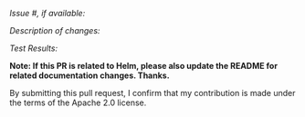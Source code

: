 *Issue #, if available:*

*Description of changes:*

*Test Results:*

**Note: If this PR is related to Helm, please also update the README for related documentation changes. Thanks.**

By submitting this pull request, I confirm that my contribution is made under the terms of the Apache 2.0 license.
